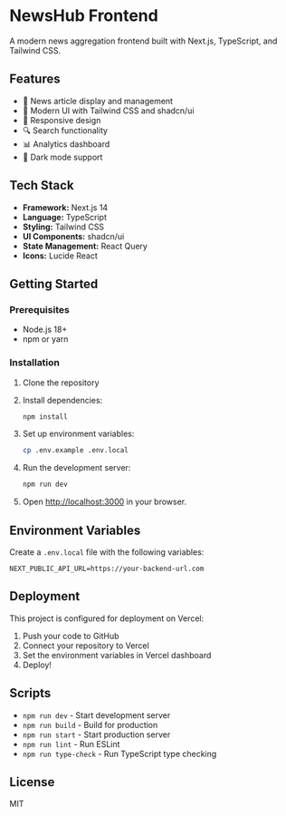 # NewsHub Frontend

A modern news aggregation frontend built with Next.js, TypeScript, and Tailwind CSS.

## Features

- 📰 News article display and management
- 🎨 Modern UI with Tailwind CSS and shadcn/ui
- 📱 Responsive design
- 🔍 Search functionality
- 📊 Analytics dashboard
- 🌙 Dark mode support

## Tech Stack

- **Framework:** Next.js 14
- **Language:** TypeScript
- **Styling:** Tailwind CSS
- **UI Components:** shadcn/ui
- **State Management:** React Query
- **Icons:** Lucide React

## Getting Started

### Prerequisites

- Node.js 18+ 
- npm or yarn

### Installation

1. Clone the repository
2. Install dependencies:
   ```bash
   npm install
   ```

3. Set up environment variables:
   ```bash
   cp .env.example .env.local
   ```

4. Run the development server:
   ```bash
   npm run dev
   ```

5. Open [http://localhost:3000](http://localhost:3000) in your browser.

## Environment Variables

Create a `.env.local` file with the following variables:

```env
NEXT_PUBLIC_API_URL=https://your-backend-url.com
```

## Deployment

This project is configured for deployment on Vercel:

1. Push your code to GitHub
2. Connect your repository to Vercel
3. Set the environment variables in Vercel dashboard
4. Deploy!

## Scripts

- `npm run dev` - Start development server
- `npm run build` - Build for production
- `npm run start` - Start production server
- `npm run lint` - Run ESLint
- `npm run type-check` - Run TypeScript type checking

## License

MIT